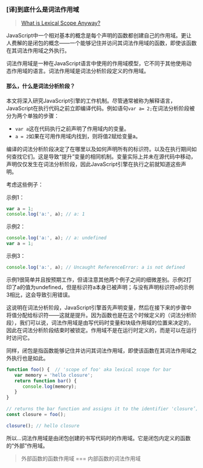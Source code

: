 ### [译]到底什么是词法作用域

> [What is Lexical Scope Anyway?](http://astronautweb.co/javascript-lexical-scope/)

JavaScript中一个相对基本的概念是每个声明的函数都创建自己的作用域。更让人费解的是闭包的概念——一个能够记住并访问其词法作用域的函数，即使该函数在其词法作用域之外执行。

词法作用域是一种在JavaScript语言中使用的作用域模型，它不同于其他使用动态作用域的语言。词法作用域是词法分析阶段定义的作用域。

#### 那么，什么是词法分析阶段？

本文将深入研究JavaScript引擎的工作机制。尽管通常被称为解释语言，JavaScript在执行代码之前立即编译代码。例如语句`var a= 2;`在词法分析阶段被分为两个单独的步骤：

+ `var a`这在代码执行之前声明了作用域内的变量。
+ `a = 2`如果在可用作用域内找到，则将值2赋给变量a。

编译的词法分析阶段决定了在哪里以及如何声明所有的标识符。以及在执行期间如何查找它们。这是导致“提升”变量的相同机制。变量实际上并未在源代码中移动，声明仅仅发生在词法分析阶段，因此JavaScript引擎在执行之前就知道这些声明。

考虑这些例子：

示例1：

```javascript
var a = 1;
console.log('a:', a); // a: 1
```

示例2：

```javascript
console.log('a:', a); // a: undefined
var a = 1;
```

示例3：

```javascript
console.log('a:', a); // Uncaught ReferenceError: a is not defined
```

示例1很简单并且按预期工作，但请注意其他两个例子之间的细微差别。示例2打印了a的值为undefined，但是标识符a本身已被声明；与没有声明标识符a的示例3相比，这会导致引用错误。

这说明在词法分析阶段，JavaScript引擎首先声明变量，然后在接下来的步骤中将值分配给标识符——这就是提升。因为函数也是在这个时候定义的（词法分析阶段），我们可以说，词法作用域是由写代码时变量和块级作用域的位置来决定的，因此在词法分析阶段结束时被锁定。作用域不是在运行时定义的，而是可以在运行时访问它。

同样，闭包是指函数能够记住并访问其词法作用域，即使该函数在其词法作用域之外执行也是如此。

```javascript
function foo() {  // 'scope of foo' aka lexical scope for bar
   var memory = 'hello closure';
   return function bar() {
      console.log(memory);
   }
}
 
// returns the bar function and assigns it to the identifier 'closure’;
const closure = foo();
 
closure(); // hello closure
```

所以...词法作用域是由闭包创建的书写代码时的作用域。它是闭包内定义的函数的“外部”作用域。

> 外部函数的函数作用域 === 内部函数的词法作用域